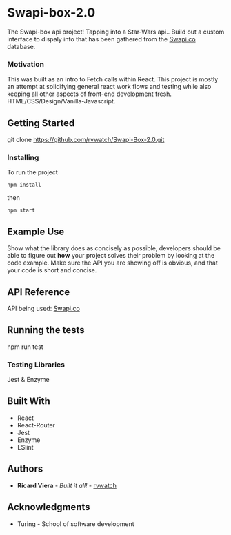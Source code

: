 # Swapi-box-2.0

The Swapi-box api project! Tapping into a Star-Wars api.. Build out a custom interface to dispaly info that has been gathered from the [Swapi.co](https://swapi.co/) database. 

### Motivation

This was built as an intro to Fetch calls within React. This project is mostly an attempt at solidifying general react work flows and testing while also keeping all other aspects of front-end development fresh. HTML/CSS/Design/Vanilla-Javascript. 

## Getting Started

git clone https://github.com/rvwatch/Swapi-Box-2.0.git

### Installing

To run the project

```
npm install
```

then

```
npm start
```

## Example Use

Show what the library does as concisely as possible, developers should be able to figure out **how** your project solves their problem by looking at the code example. Make sure the API you are showing off is obvious, and that your code is short and concise.

## API Reference

API being used: 
[Swapi.co](https://swapi.co/)

## Running the tests

npm run test

### Testing Libraries

Jest & Enzyme

## Built With

* React
* React-Router
* Jest
* Enzyme
* ESlint 

## Authors

* **Ricard Viera** - *Built it all!* - [rvwatch](https://github.com/rvwatch)

## Acknowledgments

* Turing - School of software development